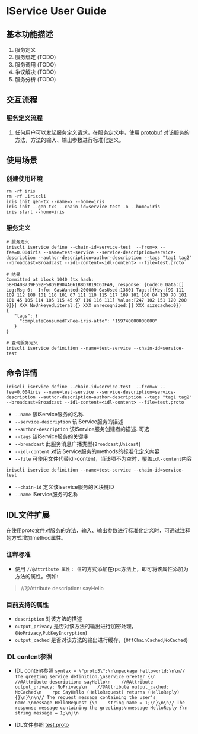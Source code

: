 # IService User Guide

## 基本功能描述

1. 服务定义
2. 服务绑定 (TODO)
3. 服务调用 (TODO)
4. 争议解决 (TODO)
5. 服务分析 (TODO)

## 交互流程

### 服务定义流程

1. 任何用户可以发起服务定义请求，在服务定义中，使用 [protobuf](https://developers.google.com/protocol-buffers/) 对该服务的方法，方法的输入、输出参数进行标准化定义。

## 使用场景
### 创建使用环境

```
rm -rf iris
rm -rf .iriscli
iris init gen-tx --name=x --home=iris
iris init --gen-txs --chain-id=service-test -o --home=iris
iris start --home=iris
```

### 服务定义

```
# 服务定义
iriscli iservice define --chain-id=service-test  --from=x --fee=0.004iris --name=test-service --service-description=service-description --author-description=author-description --tags "tag1 tag2" --broadcast=Broadcast --idl-content=<idl-content> --file=test.proto

# 结果
Committed at block 1040 (tx hash: 58FD40B739F592F5BD9B904A661B8D7B19C63FA9, response: {Code:0 Data:[] Log:Msg 0:  Info: GasWanted:200000 GasUsed:13601 Tags:[{Key:[99 111 109 112 108 101 116 101 67 111 110 115 117 109 101 100 84 120 70 101 101 45 105 114 105 115 45 97 116 116 111] Value:[247 102 151 120 200 0]}] XXX_NoUnkeyedLiteral:{} XXX_unrecognized:[] XXX_sizecache:0})
{
   "tags": {
     "completeConsumedTxFee-iris-atto": "159740000000000"
   }
}

# 查询服务定义
iriscli iservice definition --name=test-service --chain-id=service-test

```

## 命令详情

```
iriscli iservice define --chain-id=service-test  --from=x --fee=0.004iris --name=test-service --service-description=service-description --author-description=author-description --tags "tag1 tag2" --broadcast=Broadcast --idl-content=<idl-content> --file=test.proto
```

* `--name`  该iService服务的名称
* `--service-description`  该iService服务的描述
* `--author-description`  该iService服务创建者的描述. 可选
* `--tags`  该iService服务的关键字
* `--broadcast`  此服务消息广播类型{`Broadcast`,`Unicast`}
* `--idl-content`  对该iService服务的methods的标准化定义内容
* `--file`  可使用文件代替idl-content，当该项不为空时，覆盖`idl-content`内容

```
iriscli iservice definition --name=test-service --chain-id=service-test
```

* `--chain-id` 定义该iservice服务的区块链ID
* `--name`  iService服务的名称

## IDL文件扩展
在使用proto文件对服务的方法，输入、输出参数进行标准化定义时，可通过注释的方式增加method属性。

### 注释标准
* 使用 `//@Attribute 属性： 值`的方式添加在rpc方法上，即可将该属性添加为方法的属性。例如: 
> //@Attribute description: sayHello

### 目前支持的属性
* `description` 对该方法的描述
* `output_privacy` 是否对该方法的输出进行加密处理，{`NoPrivacy`,`PubKeyEncryption`}
* `output_cached` 是否对该方法的输出进行缓存，{`OffChainCached`,`NoCached`}

### IDL content参照
* IDL content参照
`syntax = \"proto3\";\n\npackage helloworld;\n\n// The greeting service definition.\nservice Greeter {\n    //@Attribute description: sayHello\n    //@Attribute output_privacy: NoPrivacy\n    //@Attribute output_cached: NoCached\n    rpc SayHello (HelloRequest) returns (HelloReply) {}\n}\n\n// The request message containing the user's name.\nmessage HelloRequest {\n    string name = 1;\n}\n\n// The response message containing the greetings\nmessage HelloReply {\n    string message = 1;\n}\n`

* IDL文件参照
[test.proto](./test.proto)